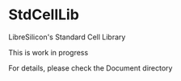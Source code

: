 # StdCellLib
LibreSilicon's Standard Cell Library

This is work in progress

For details, please check the Document directory
